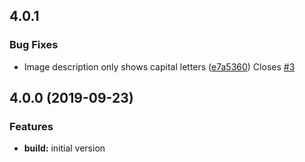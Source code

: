 ## 4.0.1
### Bug Fixes
* Image description only shows capital letters ([e7a5360](https://github.com/OntimizeWeb/ontimize-web-ngx-gallery/commit/e7a5360)) Closes [#3](https://github.com/OntimizeWeb/ontimize-web-ngx-gallery/issues/3)

## 4.0.0 (2019-09-23)
### Features
* **build:** initial version
